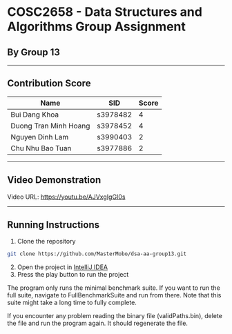 # COSC2658 - Data Structures and Algorithms Group Assignment
## By Group 13

---

## Contribution Score

| Name                  | SID      | Score |
|-----------------------|----------|-------|
| Bui Dang Khoa         | s3978482 | 4     |
| Duong Tran Minh Hoang | s3978452 | 4     |
| Nguyen Dinh Lam       | s3990403 | 2     |
| Chu Nhu Bao Tuan      | s3977886 | 2     |

---

## Video Demonstration
Video URL: https://youtu.be/AJVxgIgGI0s 

---
## Running Instructions

1. Clone the repository
```bash
git clone https://github.com/MasterMobo/dsa-aa-group13.git
```
2. Open the project in [IntelliJ IDEA](https://www.jetbrains.com/idea/)
3. Press the play button to run the project

The program only runs the minimal benchmark suite. If you want to run the full suite, navigate to FullBenchmarkSuite and run from there. Note that this suite might take a long time to fully complete.

If you encounter any problem reading the binary file (validPaths.bin), delete the file and run the program again. It should regenerate the file.
